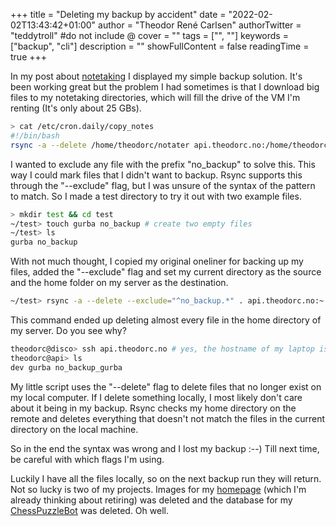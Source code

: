 +++
title = "Deleting my backup by accident"
date = "2022-02-02T13:43:42+01:00"
author = "Theodor René Carlsen"
authorTwitter = "teddytroll" #do not include @
cover = ""
tags = ["", ""]
keywords = ["backup", "cli"]
description = ""
showFullContent = false
readingTime = true
+++

In my post about [notetaking](/posts/notetaking) I
displayed my simple backup solution. It's been working great but the problem I
had sometimes is that I download big files to my notetaking directories, which
will fill the drive of the VM I'm renting (It's only about 25 GBs). 

```bash
> cat /etc/cron.daily/copy_notes
#!/bin/bash
rsync -a --delete /home/theodorc/notater api.theodorc.no:/home/theodorc/notater
```

I wanted to exclude any file with the prefix "no_backup" to solve this. This way
I could mark files that I didn't want to backup. Rsync supports this through the
"--exclude" flag, but I was unsure of the syntax of the pattern to match. So I
made a test directory to try it out with two example files.


```bash
> mkdir test && cd test
~/test> touch gurba no_backup # create two empty files
~/test> ls
gurba no_backup
```
With not much thought, I copied my original oneliner for backing up my files,
added the "--exclude" flag and set my current directory as the source and the home
folder on my server as the destination.

```bash
~/test> rsync -a --delete --exclude="^no_backup.*" . api.theodorc.no:~
```

This command ended up deleting almost every file in the home directory of my
server. Do you see why?

```bash
theodorc@disco> ssh api.theodorc.no # yes, the hostname of my laptop is "disco"
theodorc@api> ls
dev gurba no_backup_gurba
```

My little script uses the "--delete" flag to delete files that no longer exist on
my local computer. If I delete something locally, I most likely don't care about
it being in my backup. Rsync checks my home directory on the remote and deletes
everything that doesn't not match the files in the current directory on the
local machine.

So in the end the syntax was wrong and I lost my backup :--) Till next time,
be careful with which flags I'm using.

Luckily I have all the files locally, so on the next backup run they will
return. Not so lucky is two of my projects. Images for my [homepage](https://theodorc.no)
(which I'm already thinking about retiring) was deleted and the database for my
[ChessPuzzleBot](https://twitter.com/ChessDaily) was deleted. Oh well.


